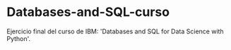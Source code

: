 # Databases-and-SQL-curso
Ejercicio final del curso de IBM: 'Databases and SQL for Data Science with Python'.
